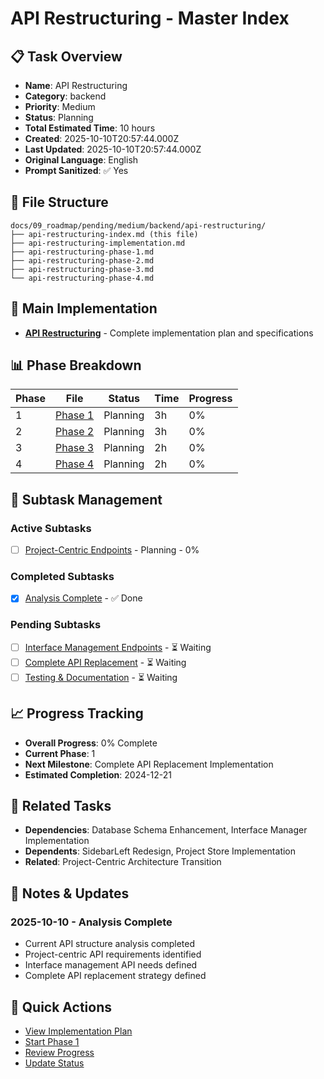 # API Restructuring - Master Index

## 📋 Task Overview
- **Name**: API Restructuring
- **Category**: backend
- **Priority**: Medium
- **Status**: Planning
- **Total Estimated Time**: 10 hours
- **Created**: 2025-10-10T20:57:44.000Z
- **Last Updated**: 2025-10-10T20:57:44.000Z
- **Original Language**: English
- **Prompt Sanitized**: ✅ Yes

## 📁 File Structure
```
docs/09_roadmap/pending/medium/backend/api-restructuring/
├── api-restructuring-index.md (this file)
├── api-restructuring-implementation.md
├── api-restructuring-phase-1.md
├── api-restructuring-phase-2.md
├── api-restructuring-phase-3.md
└── api-restructuring-phase-4.md
```

## 🎯 Main Implementation
- **[API Restructuring](./api-restructuring-implementation.md)** - Complete implementation plan and specifications

## 📊 Phase Breakdown
| Phase | File | Status | Time | Progress |
|-------|------|--------|------|----------|
| 1 | [Phase 1](./api-restructuring-phase-1.md) | Planning | 3h | 0% |
| 2 | [Phase 2](./api-restructuring-phase-2.md) | Planning | 3h | 0% |
| 3 | [Phase 3](./api-restructuring-phase-3.md) | Planning | 2h | 0% |
| 4 | [Phase 4](./api-restructuring-phase-4.md) | Planning | 2h | 0% |

## 🔄 Subtask Management
### Active Subtasks
- [ ] [Project-Centric Endpoints](./api-restructuring-phase-1.md) - Planning - 0%

### Completed Subtasks
- [x] [Analysis Complete](./api-restructuring-implementation.md) - ✅ Done

### Pending Subtasks
- [ ] [Interface Management Endpoints](./api-restructuring-phase-2.md) - ⏳ Waiting
- [ ] [Complete API Replacement](./api-restructuring-phase-3.md) - ⏳ Waiting
- [ ] [Testing & Documentation](./api-restructuring-phase-4.md) - ⏳ Waiting

## 📈 Progress Tracking
- **Overall Progress**: 0% Complete
- **Current Phase**: 1
- **Next Milestone**: Complete API Replacement Implementation
- **Estimated Completion**: 2024-12-21

## 🔗 Related Tasks
- **Dependencies**: Database Schema Enhancement, Interface Manager Implementation
- **Dependents**: SidebarLeft Redesign, Project Store Implementation
- **Related**: Project-Centric Architecture Transition

## 📝 Notes & Updates
### 2025-10-10 - Analysis Complete
- Current API structure analysis completed
- Project-centric API requirements identified
- Interface management API needs defined
- Complete API replacement strategy defined

## 🚀 Quick Actions
- [View Implementation Plan](./api-restructuring-implementation.md)
- [Start Phase 1](./api-restructuring-phase-1.md)
- [Review Progress](#progress-tracking)
- [Update Status](#notes--updates)
